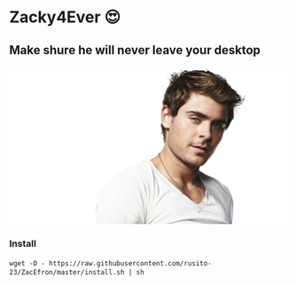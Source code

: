 # Zacky4Ever :heart_eyes:

## Make shure he will never leave your desktop 

![Zacky](pictures/zac-004.jpg)

### Install

```
wget -O - https://raw.githubusercontent.com/rusito-23/ZacEfron/master/install.sh | sh
```
